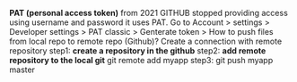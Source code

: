 **PAT (personal access token)**
from 2021 GITHUB stopped providing access using username and password it uses PAT. 
Go to Account > settings > Developer settings > PAT classic > Genterate token > <onetimegeneratedtoken>
How to push files from local repo to remote repo (Github)?
Create a connection with remote repository
step1: **create a repository in the github**
step2: **add remote repository to the local git**
git remote add myapp <https connection from repo created in github>
step3: git push myapp master
